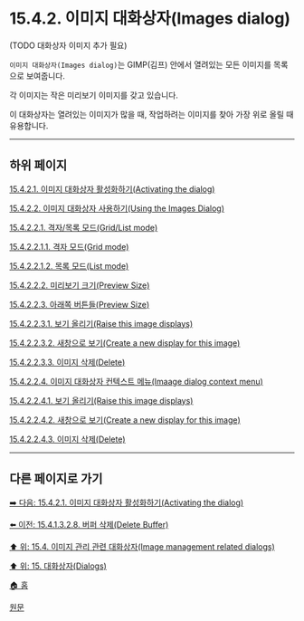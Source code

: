 # 15.4.2. 이미지 대화상자(Images dialog)

(TODO 대화상자 이미지 추가 필요)

`이미지 대화상자(Images dialog)`는 GIMP(김프) 안에서 열려있는 모든 이미지를 목록으로 보여줍니다.

각 이미지는 작은 미리보기 이미지를 갖고 있습니다.

이 대화상자는 열려있는 이미지가 많을 때, 작업하려는 이미지를 찾아 가장 위로 올릴 때 유용합니다.

***

## 하위 페이지

[15.4.2.1. 이미지 대화상자 활성화하기(Activating the dialog)](./15-04-02-01-activating_the_dialog.md)

[15.4.2.2. 이미지 대화상자 사용하기(Using the Images Dialog)](./15-04-02-02-00-using_the_images_dialog.md)

[15.4.2.2.1. 격자/목록 모드(Grid/List mode)](./15-04-02-02-01-00-grid_n_list_mode.md)

[15.4.2.2.1.1. 격자 모드(Grid mode)](./15-04-02-02-01-01-grid_mode.md)

[15.4.2.2.1.2. 목록 모드(List mode)](./15-04-02-02-01-02-list_mode.md)

[15.4.2.2.2. 미리보기 크기(Preview Size)](./15-04-02-02-02-preview_size.md)

[15.4.2.2.3. 아래쪽 버튼들(Preview Size)](./15-04-02-02-03-00-buttons.md)

[15.4.2.2.3.1. 보기 올리기(Raise this image displays)](./15-04-02-02-03-01-raise_this_image_displays.md)

[15.4.2.2.3.2. 새창으로 보기(Create a new display for this image)](./15-04-02-02-03-02-create_a_new_display_for_this_image.md)

[15.4.2.2.3.3. 이미지 삭제(Delete)](./15-04-02-02-03-03-delete.md)

[15.4.2.2.4. 이미지 대화상자 컨텍스트 메뉴(Imaage dialog context menu)](./15-04-02-02-04-00-images_dialog_context_menu.md)

[15.4.2.2.4.1. 보기 올리기(Raise this image displays)](./15-04-02-02-04-01-raise_this_image_displays.md)

[15.4.2.2.4.2. 새창으로 보기(Create a new display for this image)](./15-04-02-02-04-02-create_a_new_display_for_this_image.md)

[15.4.2.2.4.3. 이미지 삭제(Delete)](./15-04-02-02-04-03-delete.md)

***

## 다른 페이지로 가기

[➡️ 다음: 15.4.2.1. 이미지 대화상자 활성화하기(Activating the dialog)](./15-04-02-01-activating_the_dialog.md)

[⬅️ 이전: 15.4.1.3.2.8. 버퍼 삭제(Delete Buffer)](./15-04-01-03-02-08-delete_buffer.md)

[⬆️ 위: 15.4. 이미지 관리 관련 대화상자(Image management related dialogs)](./15-04-00-image-management-related-dialogs.md)

[⬆️ 위: 15. 대화상자(Dialogs)](./15-00-dialogs.md)

[🏠 홈](./00-home.md)

[원문](https://docs.gimp.org/2.10/ko/gimp-image-dialog.html)